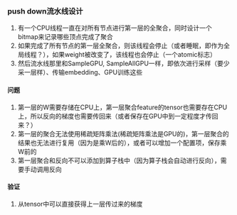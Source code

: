 ### push down流水线设计
1. 有一个CPU线程一直在对所有节点进行第一层的全聚合，同时设计一个bitmap来记录哪些顶点完成了聚合
2. 如果完成了所有节点的第一层全聚合，则该线程会停止（或者睡眠，即作为全局线程？），如果weight被改变了，该线程也会停止（一个atomic标志）
3. 然后流水线那里和SampleGPU, SampleAllGPU一样，即依次进行采样（要少采一层样）、传输embedding、GPU训练这些

#### 问题
1. 第一层的W需要存储在CPU上，第一层聚合feature的tensor也需要存在CPU上，所以反向的梯度也需要传回来（或者保存在GPU中到一定程度才传回来？）
2. 第一层的聚合无法使用稀疏矩阵乘法(稀疏矩阵乘法是GPU的)，第一层聚合的结果也无法进行复用（因为是乘W后的），或者可以增加一个配置项，保存乘W前的
3. 第一层聚合和反向不可以添加到算子栈中（因为算子栈会自动进行反向），需要手动调用反向

#### 验证
1. 从tensor中可以直接获得上一层传过来的梯度
